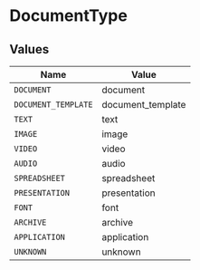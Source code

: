 # DocumentType


## Values

| Name                | Value               |
| ------------------- | ------------------- |
| `DOCUMENT`          | document            |
| `DOCUMENT_TEMPLATE` | document_template   |
| `TEXT`              | text                |
| `IMAGE`             | image               |
| `VIDEO`             | video               |
| `AUDIO`             | audio               |
| `SPREADSHEET`       | spreadsheet         |
| `PRESENTATION`      | presentation        |
| `FONT`              | font                |
| `ARCHIVE`           | archive             |
| `APPLICATION`       | application         |
| `UNKNOWN`           | unknown             |